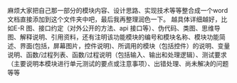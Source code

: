 麻烦大家把自己那一部分的模块内容、设计思路、实现技术等等整合成一个word文档直接添加到这个文件夹中吧，最后我再整理润色一下。
越具体详细越好，比如E-R 图、接口约定（对外公开的方法、api 接口等）、伪代码、类图、思维导图、解释说明、引用资料，还有注明该功能模块的编号和模块名称、模块功能简述、界面(包括，屏幕图片，控件说明)、所调用的模块（包括控件）的说明、变量说明、函数/过程列表、函数/过程说明（包括输入、输出和处理逻辑）、测试要求（主要说明本模块进行单元测试的要点或注意事项）、出错处理、尚未解决的问题等等
